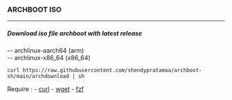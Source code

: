 ### ARCHBOOT ISO
<hr>

##### Download iso file archboot with latest release
-- archlinux-aarch64 (arm) \
-- archlinux-x86_64  (x86_64)

```install
curl https://raw.githubusercontent.com/shendypratamaa/archboot-sh/main/archdownload | sh
```

Require : - [curl](https://github.com/curl/curl) - [wget](https://www.gnu.org/software/wget/) - [fzf](https://github.com/junegunn/fzf)
